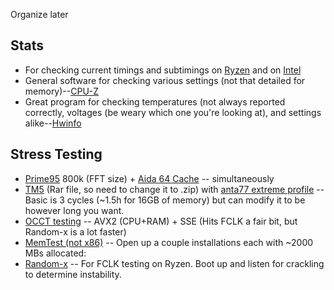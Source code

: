Organize later

## Stats
- For checking current timings and subtimings on [Ryzen](https://zentimings.protonrom.com/) and on [Intel](https://asrock-timing-configurator.software.informer.com/download/)
- General software for checking various settings (not that detailed for memory)--[CPU-Z](https://www.cpuid.com/softwares/cpu-z.html)
- Great program for checking temperatures (not always reported correctly, voltages (be weary which one you're looking at), and settings alike--[Hwinfo](https://www.hwinfo.com/download.php)
## Stress Testing

- [Prime95](https://www.mersenne.org/download/) 800k (FFT size) + [Aida 64 Cache](https://www.aida64.com/downloads) -- simultaneously
- [TM5](http://testmem.tz.ru/tm5.rar) (Rar file, so need to change it to .zip) with [anta77 extreme profile](https://drive.google.com/file/d/1uegPn9ZuUoWxOssCP4PjMjGW9eC_1VJA/) -- Basic is 3 cycles (~1.5h for 16GB of memory) but can modify it to be however long you want.
- [OCCT testing](https://www.ocbase.com/) -- AVX2 (CPU+RAM) + SSE (Hits FCLK a fair bit, but Random-x is a lot faster)
- [MemTest (not x86)](https://hcidesign.com/memtest/) -- Open up a couple installations each with ~2000 MBs allocated:
- [Random-x](https://github.com/tevador/RandomX) -- For FCLK testing on Ryzen. Boot up and listen for crackling to determine instability. 

